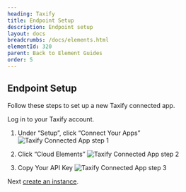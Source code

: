 ```yaml
---
heading: Taxify
title: Endpoint Setup
description: Endpoint setup
layout: docs
breadcrumbs: /docs/elements.html
elementId: 320
parent: Back to Element Guides
order: 5
---
```


## Endpoint Setup

Follow these steps to set up a new Taxify connected app.

Log in to your Taxify account.

1. Under “Setup”, click “Connect Your Apps”
![Taxify Connected App step 1](http://cloud-elements.com/wp-content/uploads/2016/02/TaxifyAPI1.png)

2. Click “Cloud Elements”
![Taxify Connected App step 2](http://cloud-elements.com/wp-content/uploads/2016/02/TaxifyAPICE2.png)

3. Copy Your API Key
![Taxify Connected App step 3](http://cloud-elements.com/wp-content/uploads/2016/02/TaxifyAPICE3.png)

Next [create an instance](taxify-create-instance.html).
